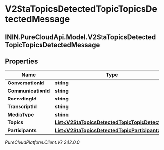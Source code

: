 # V2StaTopicsDetectedTopicTopicsDetectedMessage

## ININ.PureCloudApi.Model.V2StaTopicsDetectedTopicTopicsDetectedMessage

## Properties

|Name | Type | Description | Notes|
|------------ | ------------- | ------------- | -------------|
| **ConversationId** | **string** |  | [optional] |
| **CommunicationId** | **string** |  | [optional] |
| **RecordingId** | **string** |  | [optional] |
| **TranscriptId** | **string** |  | [optional] |
| **MediaType** | **string** |  | [optional] |
| **Topics** | [**List&lt;V2StaTopicsDetectedTopicTopicDetected&gt;**](V2StaTopicsDetectedTopicTopicDetected) |  | [optional] |
| **Participants** | [**List&lt;V2StaTopicsDetectedTopicParticipant&gt;**](V2StaTopicsDetectedTopicParticipant) |  | [optional] |



_PureCloudPlatform.Client.V2 242.0.0_
